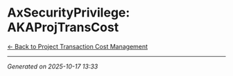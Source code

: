 # AxSecurityPrivilege: AKAProjTransCost

[← Back to Project Transaction Cost Management](../README.md)

---

*Generated on 2025-10-17 13:33*
